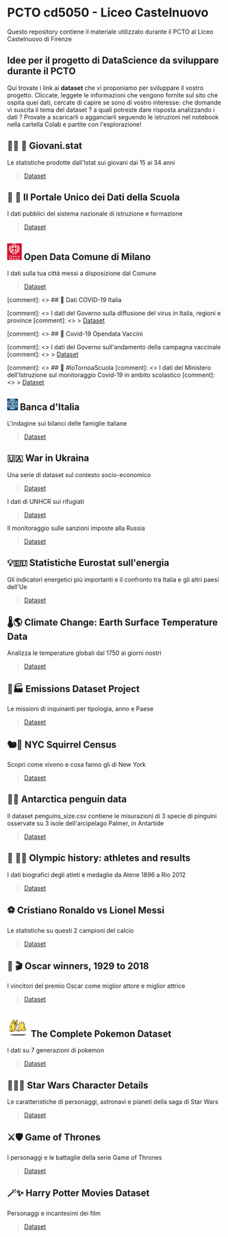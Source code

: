 # PCTO cd5050 - Liceo Castelnuovo

Questo repository contiene il materiale utilizzato durante il PCTO al Liceo Castelnuovo di Firenze

## Idee per il progetto di DataScience da sviluppare durante il PCTO

Qui trovate i link ai **dataset** che vi proponiamo per sviluppare il vostro progetto. Cliccate, leggete le informazioni che vengono fornite sul sito che ospita quei dati, cercate di capire se sono di vostro interesse: che domande vi suscita il tema del dataset ? a quali potreste dare risposta analizzando i dati ? Provate a scaricarli o agganciarli seguendo le istruzioni nel notebook nella cartella Colab e partite con l'esplorazione!


## 👦🏾 👧 Giovani.stat
Le statistiche prodotte dall'Istat sui giovani dai 15 ai 34 anni 
> [Dataset](http://dati-giovani.istat.it/)



## 🏫 🎒 Il Portale Unico dei Dati della Scuola
I dati pubblici del sistema nazionale di istruzione e formazione
> [Dataset](https://dati.istruzione.it/opendata/opendata/catalogo/#Scuola)


## ![Comune di Milano](/assets/images/logo_comune_milano.png) Open Data Comune di Milano
I dati sulla tua città messi a disposizione dal Comune
> [Dataset](https://dati.comune.milano.it/)



[comment]: <> ## 🦠 Dati COVID-19 Italia

[comment]: <> I dati del Governo sulla diffusione del virus in Italia, regioni e province
[comment]: <> > [Dataset](https://github.com/pcm-dpc/COVID-19)



[comment]: <> ## 💉 Covid-19 Opendata Vaccini

[comment]: <> I dati del Governo sull'andamento della campagna vaccinale
[comment]: <> > [Dataset](https://github.com/italia/covid19-opendata-vaccini)


[comment]: <> ## 🚸 #IoTornoaScuola
[comment]: <> I dati del Ministero dell'Istruzione sul monitoraggio Covid-19 in ambito scolastico
[comment]: <> > [Dataset](https://www.istruzione.it/iotornoascuola/monitoraggi.html)


## ![Banca d'Italia](/assets/images/logo_bankitalia.jpg) Banca d'Italia

L'indagine sui bilanci delle famiglie italiane
> [Dataset](https://github.com/italia/covid19-opendata-vaccini)


## 🇺🇦 War in Ukraina

Una serie di dataset sul contesto socio-economico
> [Dataset](https://ourworldindata.org/ukraine-war)

I dati di UNHCR sui rifugiati
> [Dataset](https://data2.unhcr.org/en/situations/ukraine)

Il monitoraggio sulle sanzioni imposte alla Russia
> [Dataset](https://correctiv.org/en/latest-stories/2022/03/01/sanctions-tracker-live-monitoring-of-all-sanctions-against-russia/)


## 💡🇪🇺 Statistiche Eurostat sull'energia

Gli indicatori energetici più importanti e il confronto tra Italia e gli altri paesi dell'Ue
> [Dataset](https://ec.europa.eu/eurostat/web/energy/overview)



## 🌡️🌎 Climate Change: Earth Surface Temperature Data

Analizza le temperature globali dal 1750 ai giorni nostri
> [Dataset](https://www.bancaditalia.it/statistiche/tematiche/indagini-famiglie-imprese/bilanci-famiglie/distribuzione-microdati/index.html?dotcache=refresh)



## 🚗🏭 Emissions Dataset Project

Le missioni di inquinanti per tipologia, anno e Paese
> [Dataset](https://think.cs.vt.edu/corgis/csv/emissions/)



## 🐿️🗽 NYC Squirrel Census

Scopri come vivono e cosa fanno gli di New York
> [Dataset](https://github.com/rfordatascience/tidytuesday/tree/master/data/2019/2019-10-29)



## 🐧🧊 Antarctica penguin data

Il dataset penguins_size.csv contiene le misurazioni di 3 specie di pinguini osservate su 3 isole dell'arcipelago Palmer, in Antartide
> [Dataset](https://www.kaggle.com/parulpandey/palmer-archipelago-antarctica-penguin-data?select=penguins_size.csv)


## 🤺 🏊‍♀️ Olympic history: athletes and results

I dati biografici degli atleti e medaglie da Atene 1896 a Rio 2012
> [Dataset](https://public.tableau.com/s/sites/default/files/media/Resources/Summer_Olympic_medallists_1896-2008.xlsx)


## ⚽ Cristiano Ronaldo vs Lionel Messi

Le statistiche su questi 2 campioni del calcio
> [Dataset](https://www.kaggle.com/nimajehan/cristiano-ronaldo-vs-lionel-messi/data)


## 🎥 🎬 Oscar winners, 1929 to 2018

I vincitori del premio Oscar come miglior attore e miglior attrice
> [Dataset](https://www.openintro.org/data/index.php?data=oscars)



## ![Pokemon](/assets/images/jolteon.gif) The Complete Pokemon Dataset

I dati su 7 generazioni di pokemon
> [Dataset](https://www.kaggle.com/rounakbanik/pokemon?select=pokemon.csv)



## 🌌👨‍🚀 Star Wars Character Details

Le caratteristiche di personaggi, astronavi e pianeti della saga di Star Wars
> [Dataset](https://www.kaggle.com/jsphyg/star-wars)



## ⚔️🛡️ Game of Thrones

I personaggi e le battaglie della serie Game of Thrones
> [Dataset](https://data.world/data-society/game-of-thrones)


## 🪄✨ Harry Potter Movies Dataset

Personaggi e incantesimi dei film
> [Dataset](https://www.kaggle.com/maricinnamon/harry-potter-movies-dataset)
